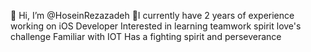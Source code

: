 👋 Hi, I’m @HoseinRezazadeh
 👀I currently have 2 years of experience working on iOS Developer 
 Interested in learning 
 teamwork spirit
 love's challenge
 Familiar with IOT
 Has a fighting spirit and perseverance
